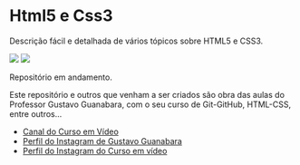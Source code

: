 # Html5 e Css3
 Descrição fácil e detalhada de vários tópicos sobre HTML5 e CSS3.

 <img src="https://www.google.com/url?sa=i&url=https%3A%2F%2Fpt.wikipedia.org%2Fwiki%2FHTML5&psig=AOvVaw11JfebGz43Qp_3DPCyOE9u&ust=1588029849899000&source=images&cd=vfe&ved=0CAIQjRxqFwoTCNDH5qCeh-kCFQAAAAAdAAAAABAD"/>

 <img src="https://www.google.com/url?sa=i&url=https%3A%2F%2Fen.wikipedia.org%2Fwiki%2FCascading_Style_Sheets&psig=AOvVaw1PaFw9ljqRUfGFYZWIGSNs&ust=1588029895992000&source=images&cd=vfe&ved=0CAIQjRxqFwoTCLjjx7aeh-kCFQAAAAAdAAAAABAD">
 
 Repositório em andamento.

 Este repositório e outros que venham a ser criados são obra das aulas do Professor Gustavo Guanabara, com o seu curso de Git-GitHub, HTML-CSS, entre outros...

 <ul>
 <li><a href="https://www.youtube.com/cursoemvideo">Canal do Curso em Vídeo</a></li>
 <li><a href="https://www.instagram.com/gustavoguanabara/">Perfil do Instagram de Gustavo Guanabara</a></li>
 <li><a href="https://www.instagram.com/cursoemvideo">Perfil do Instagram do Curso em vídeo</a></li>
 </ul>
